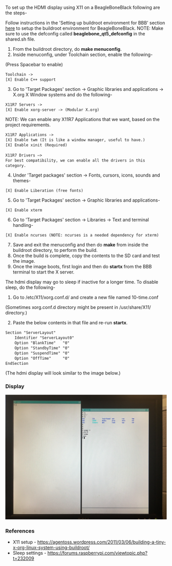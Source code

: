To set up the HDMI display using X11 on a BeagleBoneBlack following are the steps-

Follow instructions in the 'Setting up buildroot environment for BBB' section [here](https://github.com/cu-ecen-aeld/final-project-rajatchaple/blob/main/docs/setting-up-the-environment.md) to setup the buildroot environment for BeagleBoneBlack. NOTE: Make sure to use the defconfig called **beaglebone_qt5_defconfig** in the shared.sh file.

1. From the buildroot directory, do **make menuconfig**.
2. Inside menuconfig, under Toolchain section, enable the following-

 (Press Spacebar to enable)
 
```
Toolchain ->
[X] Enable C++ support
```

3. Go to 'Target Packages' section -> Graphic libraries and applications -> X.org X Window systems and do the following-

```
X11R7 Servers ->
[X] Enable xorg-server -> (Modular X.org)
```
NOTE: We can enable any X11R7 Applications that we want, based on the project requirements.
```
X11R7 Applications ->
[X] Enable twm (It is like a window manager, useful to have.)
[X] Enable xinit (Required)

X11R7 Drivers —> 
For best compatibility, we can enable all the drivers in this category.

```
4. Under 'Target packages' section -> Fonts, cursors, icons, sounds and themes-
```
[X] Enable Liberation (free fonts)
```
5. Go to 'Target Packages' section -> Graphic libraries and applications-

```
[X] Enable xterm
```
6. Go to 'Target Packages' section -> Libraries -> Text and terminal handling-

```
[X] Enable ncurses (NOTE: ncurses is a needed dependency for xterm)
```

7. Save and exit the menuconfig and then do **make** from inside the buildroot directory, to perform the build.
8. Once the build is complete, copy the contents to the SD card and test the image.
9. Once the image boots, first login and then do **startx** from the BBB terminal to start the X server. 

The hdmi display may go to sleep if inactive for a longer time. To disable sleep, do the following-

1. Go to /etc/X11/xorg.conf.d/ and create a new file named 10-time.conf 
 
(Sometimes xorg.conf.d directory might be present in /usr/share/X11/ directory.)

2. Paste the below contents in that file and re-run **startx**.
```
Section "ServerLayout"
    Identifier "ServerLayout0"
    Option "BlankTime"   "0"
    Option "StandbyTime" "0"
    Option "SuspendTime" "0"
    Option "OffTime"     "0"
EndSection
```
(The hdmi display will look similar to the image below.)

### Display

![bbb-X11-ui](https://github.com/cu-ecen-aeld/final-project-rajatchaple/blob/main/images/bbb-X11.PNG)


### References

* X11 setup - https://agentoss.wordpress.com/2011/03/06/building-a-tiny-x-org-linux-system-using-buildroot/
* Sleep settings - https://forums.raspberrypi.com/viewtopic.php?t=232009


